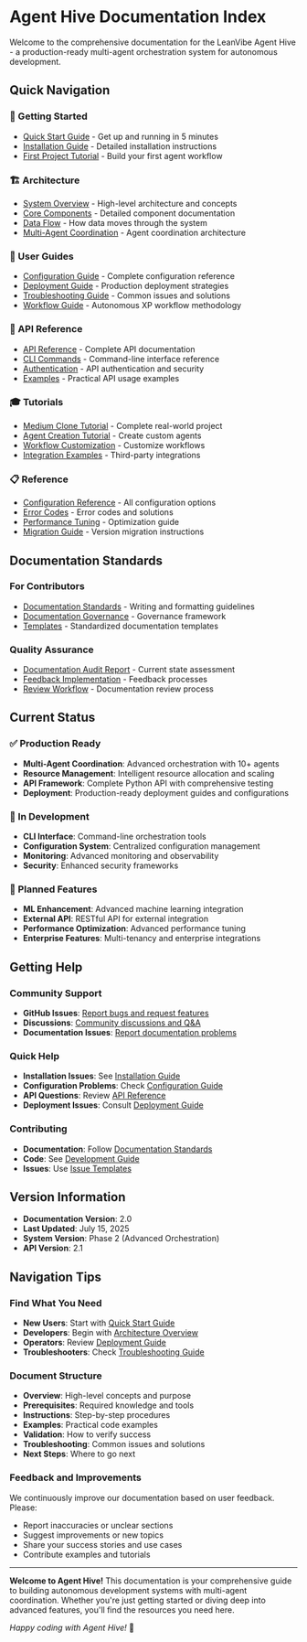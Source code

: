 # Agent Hive Documentation Index

Welcome to the comprehensive documentation for the LeanVibe Agent Hive - a production-ready multi-agent orchestration system for autonomous development.

## Quick Navigation

### 🚀 Getting Started
- [Quick Start Guide](getting-started/quick-start.md) - Get up and running in 5 minutes
- [Installation Guide](getting-started/installation.md) - Detailed installation instructions
- [First Project Tutorial](getting-started/first-project.md) - Build your first agent workflow

### 🏗️ Architecture
- [System Overview](architecture/overview.md) - High-level architecture and concepts
- [Core Components](architecture/components.md) - Detailed component documentation
- [Data Flow](architecture/data-flow.md) - How data moves through the system
- [Multi-Agent Coordination](MULTIAGENT_COORDINATOR_ARCHITECTURE.md) - Agent coordination architecture

### 📖 User Guides
- [Configuration Guide](guides/configuration.md) - Complete configuration reference
- [Deployment Guide](../DEPLOYMENT.md) - Production deployment strategies
- [Troubleshooting Guide](../TROUBLESHOOTING.md) - Common issues and solutions
- [Workflow Guide](WORKFLOW.md) - Autonomous XP workflow methodology

### 🔧 API Reference
- [API Reference](../API_REFERENCE.md) - Complete API documentation
- [CLI Commands](CLI_COMMANDS_AND_HOOKS_REFERENCE.md) - Command-line interface reference
- [Authentication](api/authentication.md) - API authentication and security
- [Examples](api/examples.md) - Practical API usage examples

### 🎓 Tutorials
- [Medium Clone Tutorial](../tutorials/MEDIUM_CLONE_TUTORIAL.md) - Complete real-world project
- [Agent Creation Tutorial](tutorials/agent-creation.md) - Create custom agents
- [Workflow Customization](tutorials/workflow-customization.md) - Customize workflows
- [Integration Examples](tutorials/integration-examples.md) - Third-party integrations

### 📋 Reference
- [Configuration Reference](reference/configuration.md) - All configuration options
- [Error Codes](reference/error-codes.md) - Error codes and solutions
- [Performance Tuning](reference/performance-tuning.md) - Optimization guide
- [Migration Guide](reference/migration-guide.md) - Version migration instructions

## Documentation Standards

### For Contributors
- [Documentation Standards](DOCUMENTATION_STANDARDS.md) - Writing and formatting guidelines
- [Documentation Governance](DOCUMENTATION_GOVERNANCE.md) - Governance framework
- [Templates](templates/) - Standardized documentation templates

### Quality Assurance
- [Documentation Audit Report](../DOCUMENTATION_AUDIT_REPORT.md) - Current state assessment
- [Feedback Implementation](FEEDBACK_IMPLEMENTATION_WORKFLOW.md) - Feedback processes
- [Review Workflow](PR_REVIEW_WORKFLOW.md) - Documentation review process

## Current Status

### ✅ Production Ready
- **Multi-Agent Coordination**: Advanced orchestration with 10+ agents
- **Resource Management**: Intelligent resource allocation and scaling
- **API Framework**: Complete Python API with comprehensive testing
- **Deployment**: Production-ready deployment guides and configurations

### 🔄 In Development
- **CLI Interface**: Command-line orchestration tools
- **Configuration System**: Centralized configuration management
- **Monitoring**: Advanced monitoring and observability
- **Security**: Enhanced security frameworks

### 📅 Planned Features
- **ML Enhancement**: Advanced machine learning integration
- **External API**: RESTful API for external integration
- **Performance Optimization**: Advanced performance tuning
- **Enterprise Features**: Multi-tenancy and enterprise integrations

## Getting Help

### Community Support
- **GitHub Issues**: [Report bugs and request features](https://github.com/leanvibe/agent-hive/issues)
- **Discussions**: [Community discussions and Q&A](https://github.com/leanvibe/agent-hive/discussions)
- **Documentation Issues**: [Report documentation problems](https://github.com/leanvibe/agent-hive/issues?q=is%3Aissue+is%3Aopen+label%3Adocumentation)

### Quick Help
- **Installation Issues**: See [Installation Guide](getting-started/installation.md)
- **Configuration Problems**: Check [Configuration Guide](guides/configuration.md)
- **API Questions**: Review [API Reference](../API_REFERENCE.md)
- **Deployment Issues**: Consult [Deployment Guide](../DEPLOYMENT.md)

### Contributing
- **Documentation**: Follow [Documentation Standards](DOCUMENTATION_STANDARDS.md)
- **Code**: See [Development Guide](../DEVELOPMENT.md)
- **Issues**: Use [Issue Templates](../github_issue_templates.py)

## Version Information

- **Documentation Version**: 2.0
- **Last Updated**: July 15, 2025
- **System Version**: Phase 2 (Advanced Orchestration)
- **API Version**: 2.1

## Navigation Tips

### Find What You Need
- **New Users**: Start with [Quick Start Guide](getting-started/quick-start.md)
- **Developers**: Begin with [Architecture Overview](architecture/overview.md)
- **Operators**: Review [Deployment Guide](../DEPLOYMENT.md)
- **Troubleshooters**: Check [Troubleshooting Guide](../TROUBLESHOOTING.md)

### Document Structure
- **Overview**: High-level concepts and purpose
- **Prerequisites**: Required knowledge and tools
- **Instructions**: Step-by-step procedures
- **Examples**: Practical code examples
- **Validation**: How to verify success
- **Troubleshooting**: Common issues and solutions
- **Next Steps**: Where to go next

### Feedback and Improvements
We continuously improve our documentation based on user feedback. Please:
- Report inaccuracies or unclear sections
- Suggest improvements or new topics
- Share your success stories and use cases
- Contribute examples and tutorials

---

**Welcome to Agent Hive!** This documentation is your comprehensive guide to building autonomous development systems with multi-agent coordination. Whether you're just getting started or diving deep into advanced features, you'll find the resources you need here.

*Happy coding with Agent Hive!* 🚀